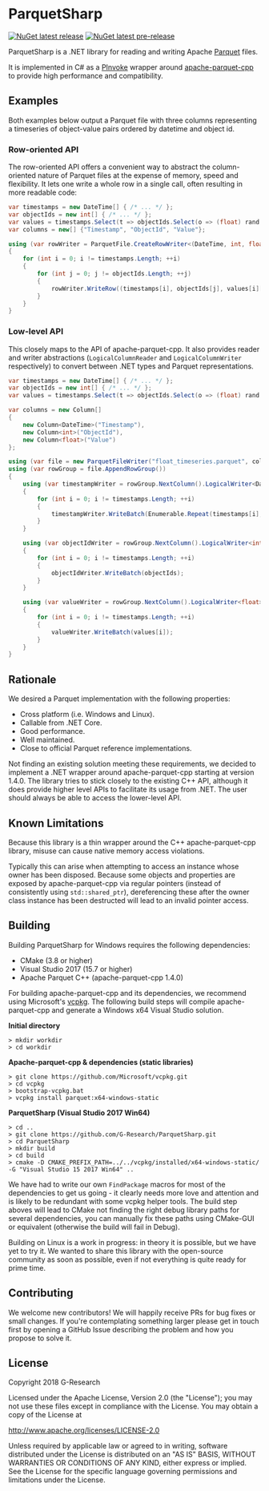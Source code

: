 # ParquetSharp 

[![NuGet latest release](https://img.shields.io/nuget/v/ParquetSharp.svg)](https://www.nuget.org/packages/ParquetSharp)
[![NuGet latest pre-release](https://img.shields.io/nuget/vpre/ParquetSharp.svg)](https://www.nuget.org/packages/ParquetSharp)

ParquetSharp is a .NET library for reading and writing Apache [Parquet][1] files.

It is implemented in C# as a [PInvoke][2] wrapper around [apache-parquet-cpp][3] to provide high performance and compatibility.

[1]: https://parquet.apache.org
[2]: https://docs.microsoft.com/en-us/cpp/dotnet/how-to-call-native-dlls-from-managed-code-using-pinvoke
[3]: https://github.com/apache/parquet-cpp

## Examples

Both examples below output a Parquet file with three columns representing a timeseries of object-value pairs ordered by datetime and object id.

### Row-oriented API

The row-oriented API offers a convenient way to abstract the column-oriented nature of Parquet files at the expense of memory, speed and flexibility. It lets one write a whole row in a single call, often resulting in more readable code:

```csharp
var timestamps = new DateTime[] { /* ... */ };
var objectIds = new int[] { /* ... */ };
var values = timestamps.Select(t => objectIds.Select(o => (float) rand.NextDouble()).ToArray()).ToArray();
var columns = new[] {"Timestamp", "ObjectId", "Value"};

using (var rowWriter = ParquetFile.CreateRowWriter<(DateTime, int, float)>("float_timeseries.parquet", columns))
{
    for (int i = 0; i != timestamps.Length; ++i)
    {
        for (int j = 0; j != objectIds.Length; ++j)
        {
            rowWriter.WriteRow((timestamps[i], objectIds[j], values[i][j]));
        }
    }
}
```

### Low-level API

This closely maps to the API of apache-parquet-cpp. It also provides reader and writer abstractions (`LogicalColumnReader` and `LogicalColumnWriter` respectively) to convert between .NET types and Parquet representations.

```csharp
var timestamps = new DateTime[] { /* ... */ };
var objectIds = new int[] { /* ... */ };
var values = timestamps.Select(t => objectIds.Select(o => (float) rand.NextDouble()).ToArray()).ToArray();

var columns = new Column[]
{
    new Column<DateTime>("Timestamp"),
    new Column<int>("ObjectId"),
    new Column<float>("Value")
};

using (var file = new ParquetFileWriter("float_timeseries.parquet", columns))
using (var rowGroup = file.AppendRowGroup())
{
    using (var timestampWriter = rowGroup.NextColumn().LogicalWriter<DateTime>())
    {
        for (int i = 0; i != timestamps.Length; ++i)
        {
            timestampWriter.WriteBatch(Enumerable.Repeat(timestamps[i], objectIds.Length).ToArray());
        }
    }

    using (var objectIdWriter = rowGroup.NextColumn().LogicalWriter<int>())
    {
        for (int i = 0; i != timestamps.Length; ++i)
        {
            objectIdWriter.WriteBatch(objectIds);
        }
    }

    using (var valueWriter = rowGroup.NextColumn().LogicalWriter<float>())
    {
        for (int i = 0; i != timestamps.Length; ++i)
        {
            valueWriter.WriteBatch(values[i]);
        }
    }
}
```

## Rationale

We desired a Parquet implementation with the following properties:
- Cross platform (i.e. Windows and Linux).
- Callable from .NET Core.
- Good performance.
- Well maintained.
- Close to official Parquet reference implementations.

Not finding an existing solution meeting these requirements, we decided to implement a .NET wrapper around apache-parquet-cpp starting at version 1.4.0. The library tries to stick closely to the existing C++ API, although it does provide higher level APIs to facilitate its usage from .NET. The user should always be able to access the lower-level API.

## Known Limitations

Because this library is a thin wrapper around the C++ apache-parquet-cpp library, misuse can cause native memory access violations.

Typically this can arise when attempting to access an instance whose owner has been disposed. Because some objects and properties are exposed by apache-parquet-cpp via regular pointers (instead of consistently using `std::shared_ptr`), dereferencing these after the owner class instance has been destructed will lead to an invalid pointer access.

## Building

Building ParquetSharp for Windows requires the following dependencies:
- CMake (3.8 or higher)
- Visual Studio 2017 (15.7 or higher)
- Apache Parquet C++ (apache-parquet-cpp 1.4.0)

For building apache-parquet-cpp and its dependencies, we recommend using Microsoft's [vcpkg](https://github.com/Microsoft/vcpkg). The following build steps will compile apache-parquet-cpp and generate a Windows x64 Visual Studio solution.

**Initial directory**
```
> mkdir workdir
> cd workdir
```
**Apache-parquet-cpp & dependencies (static libraries)**
```
> git clone https://github.com/Microsoft/vcpkg.git
> cd vcpkg
> bootstrap-vcpkg.bat
> vcpkg install parquet:x64-windows-static
```
**ParquetSharp (Visual Studio 2017 Win64)**
```
> cd ..
> git clone https://github.com/G-Research/ParquetSharp.git
> cd ParquetSharp
> mkdir build
> cd build
> cmake -D CMAKE_PREFIX_PATH=../../vcpkg/installed/x64-windows-static/ -G "Visual Studio 15 2017 Win64" ..
```

We have had to write our own `FindPackage` macros for most of the dependencies to get us going - it clearly needs more love and attention and is likely to be redundant with some vcpkg helper tools. The build step aboves will lead to CMake not finding the right debug library paths for several dependencies, you can manually fix these paths using CMake-GUI or equivalent (otherwise the build will fail in Debug).

Building on Linux is a work in progress: in theory it is possible, but we have yet to try it. We wanted to share this library with the open-source community as soon as possible, even if not everything is quite ready for prime time.

## Contributing

We welcome new contributors! We will happily receive PRs for bug fixes or small changes. If you're contemplating something larger please get in touch first by opening a GitHub Issue describing the problem and how you propose to solve it.

## License

Copyright 2018 G-Research

Licensed under the Apache License, Version 2.0 (the "License"); you may not use these files except in compliance with the License.
You may obtain a copy of the License at

   http://www.apache.org/licenses/LICENSE-2.0

Unless required by applicable law or agreed to in writing, software
distributed under the License is distributed on an "AS IS" BASIS,
WITHOUT WARRANTIES OR CONDITIONS OF ANY KIND, either express or implied.
See the License for the specific language governing permissions and
limitations under the License.
